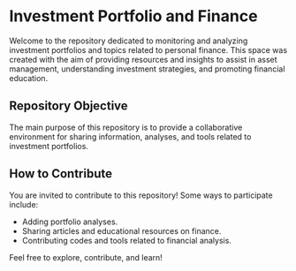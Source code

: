 # Investment Portfolio and Finance

Welcome to the repository dedicated to monitoring and analyzing investment portfolios and topics related to personal finance. This space was created with the aim of providing resources and insights to assist in asset management, understanding investment strategies, and promoting financial education.

## Repository Objective

The main purpose of this repository is to provide a collaborative environment for sharing information, analyses, and tools related to investment portfolios.

## How to Contribute

You are invited to contribute to this repository! Some ways to participate include:

- Adding portfolio analyses.
- Sharing articles and educational resources on finance.
- Contributing codes and tools related to financial analysis.

Feel free to explore, contribute, and learn!
